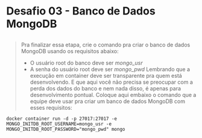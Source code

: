 # Desafio 03 - Banco de Dados MongoDB <h2>
> Pra finalizar essa etapa, crie o comando pra criar o banco de dados MongoDB usando os requisitos abaixo:
> * O usuário root do banco deve ser *mongo_usr*
> * A senha do usuário root deve ser *mongo_pwd*
>  Lembrando que a execução em container deve ser transparente pra quem está desenvolvendo. E que aqui você não precisa se preocupar com a perda dos dados do banco e nem nada disso, é apenas para desenvolvimento pontual.
Coloque aqui embaixo o comando que a equipe deve usar pra criar um banco de dados MongoDB com esses requisitos:
 

~~~
docker container run -d -p 27017:27017 -e MONGO_INITDB_ROOT_USERNAME=mongo_usr -e MONGO_INITDB_ROOT_PASSWORD="mongo_pwd" mongo 
~~~
